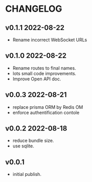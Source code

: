 # CHANGELOG

## v0.1.1 2022-08-22
- Rename incorrect WebSocket URLs

## v0.1.0 2022-08-22
- Rename routes to final names.
- lots small code improvements.
- Improve Open API doc.

## v0.0.3 2022-08-21
- replace prisma ORM by Redis OM
- enforce authentification contole

## v0.0.2 2022-08-18
- reduce bundle size.
- use sqlite.

## v0.0.1
- initial publish.

 

